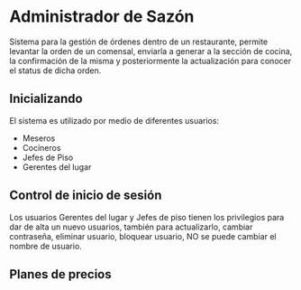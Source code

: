 # Administrador de Sazón

Sistema para la gestión de órdenes dentro de un restaurante, permite levantar la orden de un comensal, enviarla a generar a la sección de cocina, la confirmación de la misma y posteriormente la actualización para conocer el status de dicha orden.


## Inicializando

El sistema es utilizado por medio de diferentes usuarios: 
* Meseros
* Cocineros
* Jefes de Piso
* Gerentes del lugar


## Control de inicio de sesión

Los usuarios Gerentes del lugar y Jefes de piso tienen los privilegios para dar de alta un nuevo usuarios, también para actualizarlo, cambiar contraseña, eliminar usuario, bloquear usuario, NO se puede cambiar el nombre de usuario.


## Planes de precios
